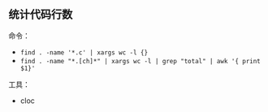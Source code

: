 
## 统计代码行数

命令：
* `find . -name '*.c' | xargs wc -l {}`
* `find . -name "*.[ch]*" | xargs wc -l | grep "total" | awk '{ print $1}'`

工具：
* cloc
